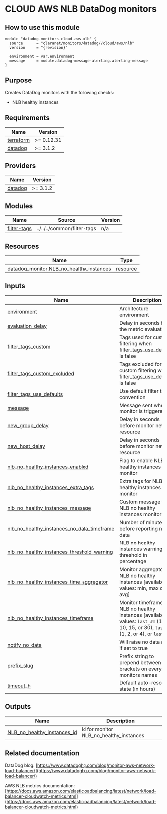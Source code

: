 # CLOUD AWS NLB DataDog monitors

## How to use this module

```hcl
module "datadog-monitors-cloud-aws-nlb" {
  source      = "claranet/monitors/datadog//cloud/aws/nlb"
  version     = "{revision}"

  environment = var.environment
  message     = module.datadog-message-alerting.alerting-message
}

```

## Purpose

Creates DataDog monitors with the following checks:

- NLB healthy instances

<!-- BEGIN_TF_DOCS -->
## Requirements

| Name | Version |
|------|---------|
| <a name="requirement_terraform"></a> [terraform](#requirement\_terraform) | >= 0.12.31 |
| <a name="requirement_datadog"></a> [datadog](#requirement\_datadog) | >= 3.1.2 |

## Providers

| Name | Version |
|------|---------|
| <a name="provider_datadog"></a> [datadog](#provider\_datadog) | >= 3.1.2 |

## Modules

| Name | Source | Version |
|------|--------|---------|
| <a name="module_filter-tags"></a> [filter-tags](#module\_filter-tags) | ../../../common/filter-tags | n/a |

## Resources

| Name | Type |
|------|------|
| [datadog_monitor.NLB_no_healthy_instances](https://registry.terraform.io/providers/DataDog/datadog/latest/docs/resources/monitor) | resource |

## Inputs

| Name | Description | Type | Default | Required |
|------|-------------|------|---------|:--------:|
| <a name="input_environment"></a> [environment](#input\_environment) | Architecture environment | `string` | n/a | yes |
| <a name="input_evaluation_delay"></a> [evaluation\_delay](#input\_evaluation\_delay) | Delay in seconds for the metric evaluation | `number` | `900` | no |
| <a name="input_filter_tags_custom"></a> [filter\_tags\_custom](#input\_filter\_tags\_custom) | Tags used for custom filtering when filter\_tags\_use\_defaults is false | `string` | `"*"` | no |
| <a name="input_filter_tags_custom_excluded"></a> [filter\_tags\_custom\_excluded](#input\_filter\_tags\_custom\_excluded) | Tags excluded for custom filtering when filter\_tags\_use\_defaults is false | `string` | `""` | no |
| <a name="input_filter_tags_use_defaults"></a> [filter\_tags\_use\_defaults](#input\_filter\_tags\_use\_defaults) | Use default filter tags convention | `string` | `"true"` | no |
| <a name="input_message"></a> [message](#input\_message) | Message sent when a monitor is triggered | `any` | n/a | yes |
| <a name="input_new_group_delay"></a> [new\_group\_delay](#input\_new\_group\_delay) | Delay in seconds before monitor new resource | `number` | `300` | no |
| <a name="input_new_host_delay"></a> [new\_host\_delay](#input\_new\_host\_delay) | Delay in seconds before monitor new resource | `number` | `300` | no |
| <a name="input_nlb_no_healthy_instances_enabled"></a> [nlb\_no\_healthy\_instances\_enabled](#input\_nlb\_no\_healthy\_instances\_enabled) | Flag to enable NLB no healthy instances monitor | `string` | `"true"` | no |
| <a name="input_nlb_no_healthy_instances_extra_tags"></a> [nlb\_no\_healthy\_instances\_extra\_tags](#input\_nlb\_no\_healthy\_instances\_extra\_tags) | Extra tags for NLB no healthy instances monitor | `list(string)` | `[]` | no |
| <a name="input_nlb_no_healthy_instances_message"></a> [nlb\_no\_healthy\_instances\_message](#input\_nlb\_no\_healthy\_instances\_message) | Custom message for NLB no healthy instances monitor | `string` | `""` | no |
| <a name="input_nlb_no_healthy_instances_no_data_timeframe"></a> [nlb\_no\_healthy\_instances\_no\_data\_timeframe](#input\_nlb\_no\_healthy\_instances\_no\_data\_timeframe) | Number of minutes before reporting no data | `string` | `10` | no |
| <a name="input_nlb_no_healthy_instances_threshold_warning"></a> [nlb\_no\_healthy\_instances\_threshold\_warning](#input\_nlb\_no\_healthy\_instances\_threshold\_warning) | NLB no healthy instances warning threshold in percentage | `number` | `100` | no |
| <a name="input_nlb_no_healthy_instances_time_aggregator"></a> [nlb\_no\_healthy\_instances\_time\_aggregator](#input\_nlb\_no\_healthy\_instances\_time\_aggregator) | Monitor aggregator for NLB no healthy instances [available values: min, max or avg] | `string` | `"min"` | no |
| <a name="input_nlb_no_healthy_instances_timeframe"></a> [nlb\_no\_healthy\_instances\_timeframe](#input\_nlb\_no\_healthy\_instances\_timeframe) | Monitor timeframe for NLB no healthy instances [available values: `last_#m` (1, 5, 10, 15, or 30), `last_#h` (1, 2, or 4), or `last_1d`] | `string` | `"last_5m"` | no |
| <a name="input_notify_no_data"></a> [notify\_no\_data](#input\_notify\_no\_data) | Will raise no data alert if set to true | `bool` | `true` | no |
| <a name="input_prefix_slug"></a> [prefix\_slug](#input\_prefix\_slug) | Prefix string to prepend between brackets on every monitors names | `string` | `""` | no |
| <a name="input_timeout_h"></a> [timeout\_h](#input\_timeout\_h) | Default auto-resolving state (in hours) | `number` | `0` | no |

## Outputs

| Name | Description |
|------|-------------|
| <a name="output_NLB_no_healthy_instances_id"></a> [NLB\_no\_healthy\_instances\_id](#output\_NLB\_no\_healthy\_instances\_id) | id for monitor NLB\_no\_healthy\_instances |
<!-- END_TF_DOCS -->
## Related documentation

DataDog blog: [https://www.datadoghq.com/blog/monitor-aws-network-load-balancer/](https://www.datadoghq.com/blog/monitor-aws-network-load-balancer/)

AWS NLB metrics documentation: [https://docs.aws.amazon.com/elasticloadbalancing/latest/network/load-balancer-cloudwatch-metrics.html](https://docs.aws.amazon.com/elasticloadbalancing/latest/network/load-balancer-cloudwatch-metrics.html)
